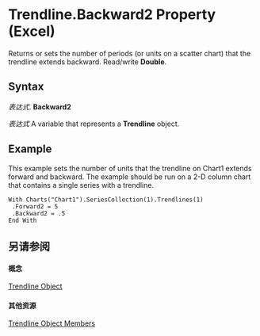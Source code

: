 
# Trendline.Backward2 Property (Excel)

Returns or sets the number of periods (or units on a scatter chart) that the trendline extends backward. Read/write  **Double**.


## Syntax

 _表达式_. **Backward2**

 _表达式_ A variable that represents a **Trendline** object.


## Example

This example sets the number of units that the trendline on Chart1 extends forward and backward. The example should be run on a 2-D column chart that contains a single series with a trendline.


```
With Charts("Chart1").SeriesCollection(1).Trendlines(1) 
 .Forward2 = 5 
 .Backward2 = .5 
End With 

```


## 另请参阅


#### 概念


[Trendline Object](5c04b065-57f4-a059-7c22-50612bd727ea.md)
#### 其他资源


[Trendline Object Members](http://msdn.microsoft.com/library/b63cecc4-6151-f66c-8d73-9f66850046b1%28Office.15%29.aspx)
